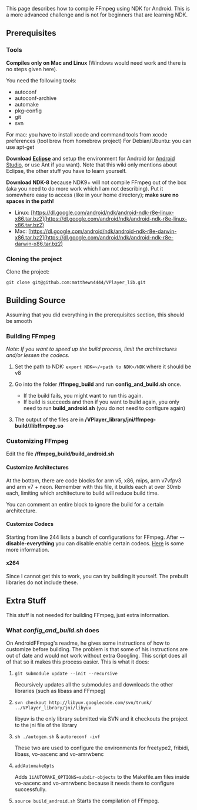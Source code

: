 This page describes how to compile FFmpeg using NDK for Android. This is a more advanced challenge and is not for beginners that are learning NDK.

## Prerequisites

### Tools

**Compiles only on Mac and Linux** (Windows would need work and there is no steps given here).

You need the following tools:

- autoconf
- autoconf-archive
- automake
- pkg-config
- git
- svn

For mac: you have to install xcode and command tools from xcode preferences (tool brew from homebrew project)
For Debian/Ubuntu: you can use apt-get

**Download [Eclipse](https://developer.android.com/sdk/index.html)** and setup the environment for Android (or [Android Studio](https://developer.android.com/sdk/installing/studio.html), or use Ant if you want). Note that this wiki only mentions about Eclipse, the other stuff you have to learn yourself.

**Download NDK-8** because NDK9+ will not compile FFmpeg out of the box (aka you need to do more work which I am not describing). Put it somewhere easy to access (like in your home directory); **make sure no spaces in the path!**

- Linux: [https://dl.google.com/android/ndk/android-ndk-r8e-linux-x86.tar.bz2](https://dl.google.com/android/ndk/android-ndk-r8e-linux-x86.tar.bz2)
- Mac: [https://dl.google.com/android/ndk/android-ndk-r8e-darwin-x86.tar.bz2](https://dl.google.com/android/ndk/android-ndk-r8e-darwin-x86.tar.bz2)

### Cloning the project

Clone the project:

``git clone git@github.com:matthewn4444/VPlayer_lib.git``

## Building Source

Assuming that you did everything in the prerequisites section, this should be smooth

### Building FFmpeg

_*Note: If you want to speed up the build process, limit the architectures and/or lessen the codecs.*_

1. Set the path to NDK: ``export NDK=~/<path to NDK>/NDK`` where it should be v8

2. Go into the folder **<root>/ffmpeg_build** and run **config_and_build.sh** once. 
   - If the build fails, you might want to run this again. 
   - If build is succeeds and then if you want to build again, you only need to run **build_android.sh** (you do not need to configure again)

3. The output of the files are in **<root>/VPlayer_library/jni/ffmpeg-build/<arch>/libffmpeg.so**

### Customizing FFmpeg

Edit the file **<root>/ffmpeg_build/build_android.sh**

#### Customize Architectures

At the bottom, there are code blocks for arm v5, x86, mips, arm v7vfpv3 and arm v7 + neon. Remember with this file, it builds each at over 30mb each, limiting which architecture to build will reduce build time.

You can comment an entire block to ignore the build for a certain architecture.

#### Customize Codecs

Starting from line 244 lists a bunch of configurations for FFmpeg. After **--disable-everything** you can disable enable certain codecs. [Here](http://ffmpeg.mplayerhq.hu/general.html) is some more information.

#### x264

Since I cannot get this to work, you can try building it yourself. The prebuilt libraries do not include these.

## Extra Stuff

This stuff is not needed for building FFmpeg, just extra information.

### What _*config_and_build.sh*_ does

On AndroidFFmpeg's readme, he gives some instructions of how to customize before building. The problem is that some of his instructions are out of date and would not work without extra Googling. This script does all of that so it makes this process easier. This is what it does:

1. ``git submodule update --init --recursive``
   
   Recursively updates all the submodules and downloads the other libraries (such as libass and FFmpeg)

2. ``svn checkout http://libyuv.googlecode.com/svn/trunk/ ../VPlayer_library/jni/libyuv``

   libyuv is the only library submitted via SVN and it checkouts the project to the jni file of the library

3. ``sh ./autogen.sh`` & ``autoreconf -ivf``

   These two are used to configure the environments for freetype2, fribidi, libass, vo-aacenc and vo-amrwbenc

4. ``addAutomakeOpts``

   Adds ``1iAUTOMAKE_OPTIONS=subdir-objects`` to the Makefile.am files inside vo-aacenc and vo-amrwbenc because it needs them to configure successfully.

5. ``source build_android.sh``
   Starts the compilation of FFmpeg.


